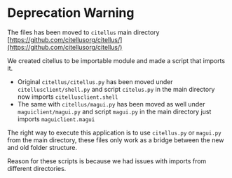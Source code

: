 # Deprecation Warning

The files has been moved to `citellus` main directory [https://github.com/citellusorg/citellus/](https://github.com/citellusorg/citellus/)

We created citellus to be importable module and made a script that imports it.

- Original `citellus/citellus.py` has been moved under `citellusclient/shell.py` and script `citelus.py` in the main directory now imports `citellusclient.shell`
- The same with `citellus/magui.py` has been moved as well under `maguiclient/magui.py` and script `magui.py` in the main directory just imports `maguiclient.magui`

The right way to execute this application is to use `citellus.py` or `magui.py` from the main directory, these files only work as a bridge between the new and old folder structure.

Reason for these scripts is because we had issues with imports from different directories.
